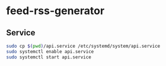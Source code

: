 # feed-rss-generator

## Service

```bash
sudo cp $(pwd)/api.service /etc/systemd/system/api.service
sudo systemctl enable api.service
sudo systemctl start api.service
```
